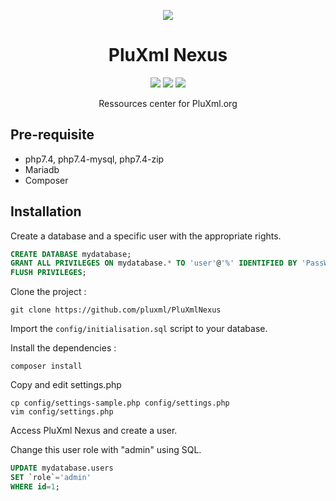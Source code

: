 <p align="center">
    <img src="https://www.pluxml.org/themes/pluxml-org-1.0/img/plx-logo-bleu.png" />
    <h1 align="center">PluXml Nexus</h1>
</p>

<p align="center">
    <a href="https://www.pluxml.org/download/pluxml-latest.zip"><img src="https://badgen.net/github/release/pluxml/pluxml" /></a>
    <a href="https://github.com/pluxml/PluXml/blob/master/readme/LICENSE"><img src="https://badgen.net/badge/license/GPL/green" /></a>
    <a href="https://twitter.com/pluxml"><img src="https://badgen.net/twitter/follow/pluxml" /></a>
</p>

<p align="center">Ressources center for PluXml.org</p>

Pre-requisite
----------------------------
* php7.4, php7.4-mysql, php7.4-zip
* Mariadb
* Composer

Installation
----------------------------

Create a database and a specific user with the appropriate rights.
```sql
CREATE DATABASE mydatabase;
GRANT ALL PRIVILEGES ON mydatabase.* TO 'user'@'%' IDENTIFIED BY 'PassWord';
FLUSH PRIVILEGES;
```
Clone the project :
```shell
git clone https://github.com/pluxml/PluXmlNexus
```
Import the `config/initialisation.sql` script to your database.

Install the dependencies :
```shell
composer install
```
Copy and edit settings.php
```shell
cp config/settings-sample.php config/settings.php
vim config/settings.php
```
Access PluXml Nexus and create a user.

Change this user role with "admin" using SQL.
```sql
UPDATE mydatabase.users
SET `role`='admin'
WHERE id=1;
```